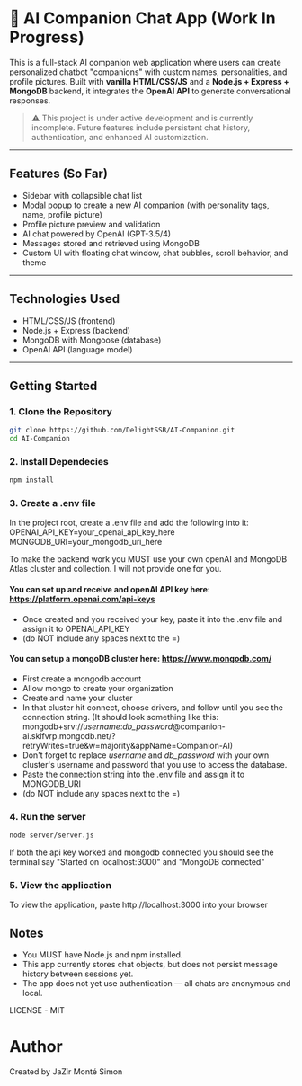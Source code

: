 # 💬 AI Companion Chat App (Work In Progress)

This is a full-stack AI companion web application where users can create personalized chatbot "companions" with custom names, personalities, and profile pictures. Built with **vanilla HTML/CSS/JS** and a **Node.js + Express + MongoDB** backend, it integrates the **OpenAI API** to generate conversational responses.

> ⚠️ This project is under active development and is currently incomplete. Future features include persistent chat history, authentication, and enhanced AI customization.

---

## Features (So Far)
- Sidebar with collapsible chat list
- Modal popup to create a new AI companion (with personality tags, name, profile picture)
- Profile picture preview and validation
- AI chat powered by OpenAI (GPT-3.5/4)
- Messages stored and retrieved using MongoDB
- Custom UI with floating chat window, chat bubbles, scroll behavior, and theme

---

## Technologies Used
- HTML/CSS/JS (frontend)
- Node.js + Express (backend)
- MongoDB with Mongoose (database)
- OpenAI API (language model)

---

## Getting Started

### 1. Clone the Repository
```bash
git clone https://github.com/DelightSSB/AI-Companion.git
cd AI-Companion
```

### 2. Install Dependecies
```bash
npm install
```

### 3. Create a .env file
In the project root, create a .env file and add the following into it:
OPENAI_API_KEY=your_openai_api_key_here
MONGODB_URI=your_mongodb_uri_here

To make the backend work you MUST use your own openAI and MongoDB Atlas cluster and collection. I will not provide one for you.
#### You can set up and receive and openAI API key here: https://platform.openai.com/api-keys
- Once created and you received your key, paste it into the .env file and assign it to OPENAI_API_KEY
- (do NOT include any spaces next to the =)

#### You can setup a mongoDB cluster here: https://www.mongodb.com/
- First create a mongodb account
- Allow mongo to create your organization
- Create and name your cluster
- In that cluster hit connect, choose drivers, and follow until you see the connection string. (It should look something like this: mongodb+srv://*username*:*db_password*@companion-ai.sklfvrp.mongodb.net/?retryWrites=true&w=majority&appName=Companion-AI)
- Don't forget to replace *username* and *db_password* with your own cluster's username and password that you use to access the database.
- Paste the connection string into the .env file and assign it to MONGODB_URI
- (do NOT include any spaces next to the =)

  
### 4. Run the server
```bash
node server/server.js
```
If both the api key worked and mongodb connected you should see the terminal say "Started on localhost:3000" and "MongoDB connected"

### 5. View the application
To view the application, paste http://localhost:3000 into your browser

## Notes
- You MUST have Node.js and npm installed.
- This app currently stores chat objects, but does not persist message history between sessions yet.
- The app does not yet use authentication — all chats are anonymous and local.

LICENSE - MIT

# Author
Created by JaZir Monté Simon

